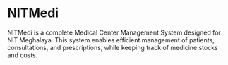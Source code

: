 # NITMedi
NITMedi is a complete Medical Center Management System designed for NIT Meghalaya. This system enables efficient management of patients, consultations, and prescriptions, while keeping track of medicine stocks and costs.
